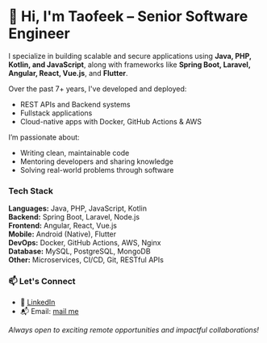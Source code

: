 # 👋 Hi, I'm Taofeek – Senior Software Engineer

I specialize in building scalable and secure applications using **Java, PHP, Kotlin, and JavaScript**, along with frameworks like **Spring Boot, Laravel, Angular, React, Vue.js**, and **Flutter**.

Over the past 7+ years, I've developed and deployed:
- REST APIs and Backend systems
- Fullstack applications
- Cloud-native apps with Docker, GitHub Actions & AWS

I’m passionate about:
- Writing clean, maintainable code
- Mentoring developers and sharing knowledge
- Solving real-world problems through software


### Tech Stack

**Languages:** Java, PHP, JavaScript, Kotlin  
**Backend:** Spring Boot, Laravel, Node.js  
**Frontend:** Angular, React, Vue.js  
**Mobile:** Android (Native), Flutter  
**DevOps:** Docker, GitHub Actions, AWS, Nginx  
**Database:** MySQL, PostgreSQL, MongoDB  
**Other:** Microservices, CI/CD, Git, RESTful APIs

### 📫 Let's Connect

- 🔗 [LinkedIn](https://linkedin.com/in/wahabtaofeeqo)
- 📬 Email: [mail me](mailto:taofeekolamilekan218.com)

_Always open to exciting remote opportunities and impactful collaborations!_

